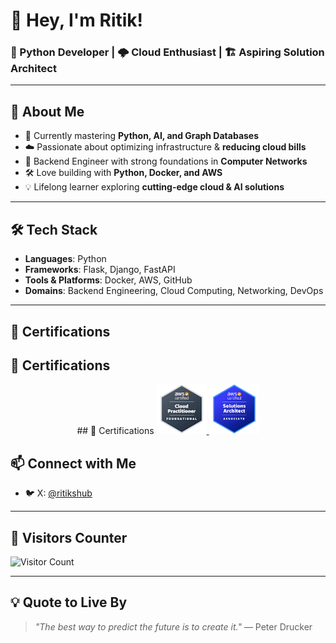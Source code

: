 # 👋 Hey, I'm Ritik!


### 🐍 Python Developer | 🌩️ Cloud Enthusiast | 🏗️ Aspiring Solution Architect  

---

## 🚀 About Me  
- 🌱 Currently mastering **Python, AI, and Graph Databases**  
- ☁️ Passionate about optimizing infrastructure  &  **reducing cloud bills** 
- 🔧 Backend Engineer with strong foundations in **Computer Networks**  
- 🛠️ Love building with **Python, Docker, and AWS**  
- 💡 Lifelong learner exploring **cutting-edge cloud & AI solutions**  

---

## 🛠️ Tech Stack  
- **Languages**: Python  
- **Frameworks**: Flask, Django, FastAPI  
- **Tools & Platforms**: Docker, AWS, GitHub  
- **Domains**: Backend Engineering, Cloud Computing, Networking, DevOps  

---

## 🏅 Certifications  

## 🏅 Certifications  

<p align="center">
## 🏅 Certifications  

<a href="https://www.credly.com/badges/a0d002ea-3ada-46a2-b886-8e6182cb71e9/public_url" target="_blank">
  <img src="images/aws_practitioner_90.png" width="80" alt="AWS Certified Cloud Practitioner"/>
</a>
<a href="https://www.credly.com/badges/3110e78a-bf08-4343-bcad-182cd652196a/public_url" target="_blank">
  <img src="images/aws_saa.png" width="80" alt="AWS Certified Developer – Associate"/>
</a>

</p>


## 📫 Connect with Me  
- 🐦 X: [@ritikshub](https://x.com/ritikshub)  

---

## 👀 Visitors Counter  
![Visitor Count](https://komarev.com/ghpvc/?username=ritik&style=flat-square&color=blue)  

---

## 💡 Quote to Live By  
> *"The best way to predict the future is to create it."* — Peter Drucker  



